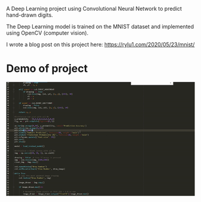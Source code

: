 A Deep Learning project using Convolutional Neural Network to predict hand-drawn digits.

The Deep Learning model is trained on the MNIST dataset and implemented using OpenCV (computer vision).

I wrote a blog post on this project here: https://rylu1.com/2020/05/23/mnist/

# Demo of project

![Demo](Demo_video/MNIST_CV_GIF.gif)
